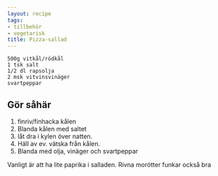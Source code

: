 ```yaml
---
layout: recipe
tags:
- tillbehör
- vegetarisk
title: Pizza-sallad
---
```


```
500g vitkål/rödkål
1 tsk salt
1/2 dl rapsolja
2 msk vitvinsvinäger
svartpeppar
```

## Gör såhär
1. finriv/finhacka kålen
2. Blanda kålen med saltet
3. låt dra i kylen över natten.
4. Häll av ev. vätska från kålen.
5. Blanda med olja, vinäger och svartpeppar

Vanligt är att ha lite paprika i salladen. Rivna morötter funkar också bra
